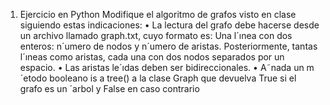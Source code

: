 1. Ejercicio en Python
 Modifique el algoritmo de grafos visto en clase siguiendo estas indicaciones:
 • La lectura del grafo debe hacerse desde un archivo llamado graph.txt, cuyo formato
 es:
 Una l´ınea con dos enteros: n´umero de nodos y n´umero de aristas.
 Posteriormente, tantas l´ıneas como aristas, cada una con dos nodos separados por
 un espacio.
 • Las aristas le´ıdas deben ser bidireccionales.
 • A˜nada un m´etodo booleano is
 a
 tree() a la clase Graph que devuelva True si el grafo
 es un ´arbol y False en caso contrario
